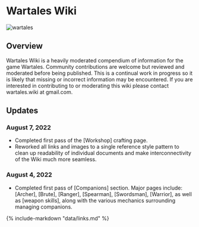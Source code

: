 # Wartales Wiki

![wartales](static/img/headers/wartales.gif)

## Overview
<p>Wartales Wiki is a heavily moderated compendium of information for the game Wartales. Community contributions are welcome but reviewed and moderated before being published. This is a continual work in progress so it is likely that missing or incorrect information may be encountered. If you are interested in contributing to or moderating this wiki please contact wartales.wiki at gmail.com.</p>

## Updates

### August 7, 2022
* Completed first pass of the [Workshop] crafting page.
* Reworked all links and images to a single reference style pattern to clean up readability of individual documents and make interconnectivity of the Wiki much more seamless.

### August 4, 2022
* Completed first pass of [Companions] section. Major pages include: [Archer], [Brute], [Ranger], [Spearman], [Swordsman], [Warrior], as well as [weapon skills], along with the various mechanics surrounding managing companions.

{% include-markdown "data/links.md" %}
